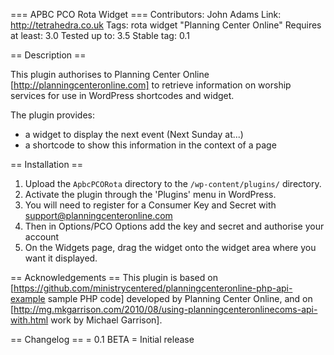 === APBC PCO Rota Widget ===
Contributors: John Adams
Link: http://tetrahedra.co.uk
Tags: rota widget "Planning Center Online"
Requires at least: 3.0
Tested up to: 3.5
Stable tag: 0.1


== Description ==

This plugin authorises to Planning Center Online [http://planningcenteronline.com] to 
retrieve information on worship services for use in WordPress shortcodes and widget.

The plugin provides:

* a widget to display the next event (Next Sunday at...)
* a shortcode to show this information in the context of a page

== Installation ==

1. Upload the `ApbcPCORota` directory to the `/wp-content/plugins/` directory.
2. Activate the plugin through the 'Plugins' menu in WordPress.
3. You will need to register for a Consumer Key and Secret with support@planningcenteronline.com
4. Then in Options/PCO Options add the key and secret and authorise your account
5. On the Widgets page, drag the widget onto the widget area where you want it displayed. 


== Acknowledgements ==
This plugin is based on [https://github.com/ministrycentered/planningcenteronline-php-api-example sample PHP 
code] developed by Planning Center Online, and on [http://mg.mkgarrison.com/2010/08/using-planningcenteronlinecoms-api-with.html 
work by Michael Garrison].


== Changelog ==
= 0.1 BETA =
Initial release